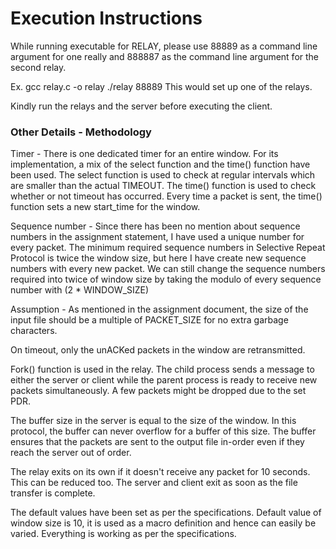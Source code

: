 # Execution Instructions

While running executable for RELAY, please use 88889 as a command line argument for one really and 888887 as the command line argument for the second relay.

Ex. 	gcc relay.c -o relay
	./relay 88889
This would set up one of the relays.

Kindly run the relays and the server before executing the client.


### Other Details - Methodology

Timer - There is one dedicated timer for an entire window. For its implementation, a mix of the select function and the time() function have been used. The select function is used to check at regular intervals which are smaller than the actual TIMEOUT. The time() function is used to check whether or not timeout has occurred. Every time a packet is sent, the time() function sets a new start_time for the window.

Sequence number - Since there has been no mention about sequence numbers in the assignment statement, I have used a unique number for every packet. The minimum required sequence numbers in Selective Repeat Protocol is twice the window size, but here I have create new sequence numbers with every new packet.
We can still change the sequence numbers required into twice of window size by taking the modulo of every sequence number with (2 * WINDOW_SIZE) 

Assumption - As mentioned in the assignment document, the size of the input file should be a multiple of PACKET_SIZE for no extra garbage characters.

On timeout, only the unACKed packets in the window are retransmitted.

Fork() function is used in the relay. The child process sends a message to either the server or client while the parent process is ready to receive new packets simultaneously.
A few packets might be dropped due to the set PDR.

The buffer size in the server is equal to the size of the window. In this protocol, the buffer can never overflow for a buffer of this size. The buffer ensures that the packets are sent to the output file in-order even if they reach the server out of order.

The relay exits on its own if it doesn't receive any packet for 10 seconds. This can be reduced too.
The server and client exit as soon as the file transfer is complete. 

The default values have been set as per the specifications.
Default value of window size is 10, it is used as a macro definition and hence can easily be varied.
Everything is working as per the specifications.

